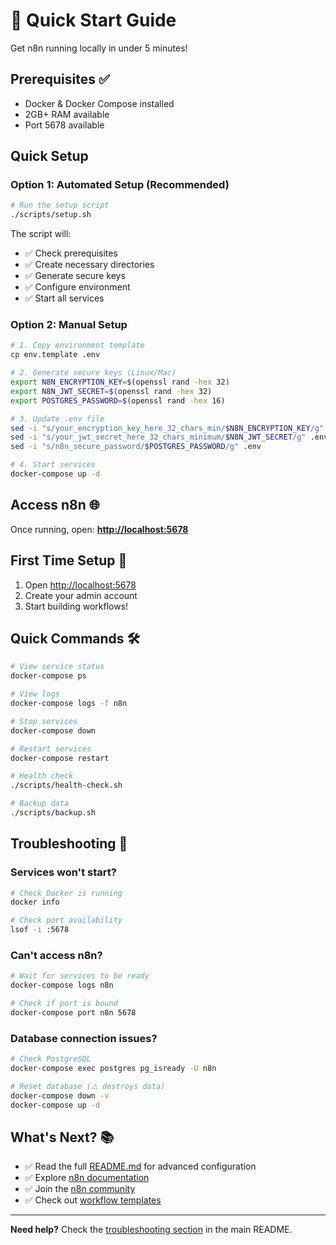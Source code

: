 # 🚀 Quick Start Guide

Get n8n running locally in under 5 minutes!

## Prerequisites ✅

- Docker & Docker Compose installed
- 2GB+ RAM available
- Port 5678 available

## Quick Setup

### Option 1: Automated Setup (Recommended)

```bash
# Run the setup script
./scripts/setup.sh
```

The script will:

- ✅ Check prerequisites
- ✅ Create necessary directories
- ✅ Generate secure keys
- ✅ Configure environment
- ✅ Start all services

### Option 2: Manual Setup

```bash
# 1. Copy environment template
cp env.template .env

# 2. Generate secure keys (Linux/Mac)
export N8N_ENCRYPTION_KEY=$(openssl rand -hex 32)
export N8N_JWT_SECRET=$(openssl rand -hex 32)
export POSTGRES_PASSWORD=$(openssl rand -hex 16)

# 3. Update .env file
sed -i "s/your_encryption_key_here_32_chars_min/$N8N_ENCRYPTION_KEY/g" .env
sed -i "s/your_jwt_secret_here_32_chars_minimum/$N8N_JWT_SECRET/g" .env
sed -i "s/n8n_secure_password/$POSTGRES_PASSWORD/g" .env

# 4. Start services
docker-compose up -d
```

## Access n8n 🌐

Once running, open: **<http://localhost:5678>**

## First Time Setup 👤

1. Open <http://localhost:5678>
2. Create your admin account
3. Start building workflows!

## Quick Commands 🛠️

```bash
# View service status
docker-compose ps

# View logs
docker-compose logs -f n8n

# Stop services
docker-compose down

# Restart services
docker-compose restart

# Health check
./scripts/health-check.sh

# Backup data
./scripts/backup.sh
```

## Troubleshooting 🔧

### Services won't start?

```bash
# Check Docker is running
docker info

# Check port availability
lsof -i :5678
```

### Can't access n8n?

```bash
# Wait for services to be ready
docker-compose logs n8n

# Check if port is bound
docker-compose port n8n 5678
```

### Database connection issues?

```bash
# Check PostgreSQL
docker-compose exec postgres pg_isready -U n8n

# Reset database (⚠️ destroys data)
docker-compose down -v
docker-compose up -d
```

## What's Next? 📚

- ✅ Read the full [README.md](README.md) for advanced configuration
- ✅ Explore [n8n documentation](https://docs.n8n.io/)
- ✅ Join the [n8n community](https://community.n8n.io/)
- ✅ Check out [workflow templates](https://n8n.io/workflows/)

---

**Need help?** Check the [troubleshooting section](README.md#troubleshooting) in the main README.
